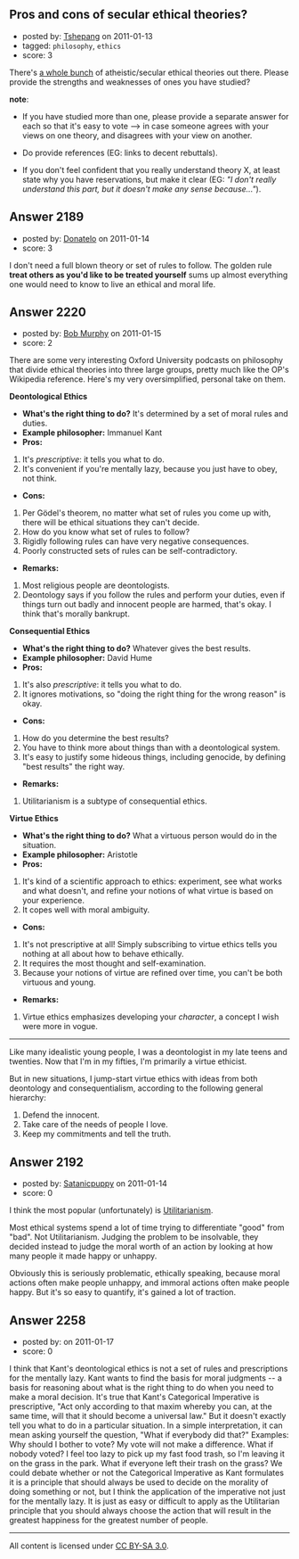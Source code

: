 ## Pros and cons of secular ethical theories?

- posted by: [Tshepang](https://stackexchange.com/users/-1/141-tshepang) on 2011-01-13
- tagged: `philosophy`, `ethics`
- score: 3

There's [a whole bunch][2] of atheistic/secular ethical theories out there. Please provide the strengths and weaknesses of ones you have studied? 

__note__:

* If you have studied more than one, please provide a separate answer for each so that it's easy to vote --> in case someone agrees with your views on one theory, and disagrees with your view on another.
* Do provide references (EG: links to decent rebuttals).
* If you don't feel confident that you really understand theory X, at least state why you have reservations, but make it clear (EG: *"I don't really understand this part, but it doesn't make any sense because..."*).

  [1]: http://area51.stackexchange.com/proposals/2578/philosophy
  [2]: http://en.wikipedia.org/wiki/Ethics


## Answer 2189

- posted by: [Donatelo](https://stackexchange.com/users/-1/196-donatelo) on 2011-01-14
- score: 3

I don't need a full blown theory or set of rules to follow. The golden rule **treat others as you'd like to be treated yourself** sums up almost everything one would need to know to live an ethical and moral life.


## Answer 2220

- posted by: [Bob Murphy](https://stackexchange.com/users/-1/674-bob-murphy) on 2011-01-15
- score: 2

There are some very interesting Oxford University podcasts on philosophy that divide ethical theories into three large groups, pretty much like the OP's Wikipedia reference. Here's my very oversimplified, personal take on them.

**Deontological Ethics**

 - **What's the right thing to do?** It's determined by a set of moral rules and duties. 
 - **Example philosopher:** Immanuel Kant
 - **Pros:**
1. It's *prescriptive*: it tells you what to do.
1. It's convenient if you're mentally lazy, because you just have to obey, not think.
 - **Cons:**
1. Per Gödel's theorem, no matter what set of rules you come up with, there will be ethical situations they can't decide.
1. How do you know what set of rules to follow?
1. Rigidly following rules can have very negative consequences.
1. Poorly constructed sets of rules can be self-contradictory.
 - **Remarks:**
1. Most religious people are deontologists.
1. Deontology says if you follow the rules and perform your duties, even if things turn out badly and innocent people are harmed, that's okay. I think that's morally bankrupt.

**Consequential Ethics**

 - **What's the right thing to do?** Whatever gives the best results.
 - **Example philosopher:** David Hume
 - **Pros:**
1. It's also *prescriptive*: it tells you what to do.
1. It ignores motivations, so "doing the right thing for the wrong reason" is okay.
 - **Cons:**
1. How do you determine the best results?
1. You have to think more about things than with a deontological system.
1. It's easy to justify some hideous things, including genocide, by defining "best results" the right way.
 - **Remarks:**
1. Utilitarianism is a subtype of consequential ethics.


**Virtue Ethics**

 - **What's the right thing to do?** What a virtuous person would do in the situation.
 - **Example philosopher:** Aristotle
 - **Pros:**
1. It's kind of a scientific approach to ethics: experiment, see what works and what doesn't, and refine your notions of what virtue is based on your experience.
1. It copes well with moral ambiguity.
 - **Cons:**
1. It's not prescriptive at all! Simply subscribing to virtue ethics tells you nothing at all about how to behave ethically.
1. It requires the most thought and self-examination.
1. Because your notions of virtue are refined over time, you can't be both virtuous and young.
 - **Remarks:**
1. Virtue ethics emphasizes developing your *character*, a concept I wish were more in vogue.

----------

Like many idealistic young people, I was a deontologist in my late teens and twenties. Now that I'm in my fifties, I'm primarily a virtue ethicist.

But in new situations, I jump-start virtue ethics with ideas from both deontology and consequentialism, according to the following general hierarchy:

 1. Defend the innocent.
 1. Take care of the needs of people I love.
 1. Keep my commitments and tell the truth.

 
 




## Answer 2192

- posted by: [Satanicpuppy](https://stackexchange.com/users/-1/169-satanicpuppy) on 2011-01-14
- score: 0

I think the most popular (unfortunately) is <a href="http://en.wikipedia.org/wiki/Utilitarianism">Utilitarianism</a>.

Most ethical systems spend a lot of time trying to differentiate "good" from "bad". Not Utilitarianism. Judging the problem to be insolvable, they decided instead to judge the moral worth of an action by looking at how many people it made happy or unhappy.

Obviously this is seriously problematic, ethically speaking, because moral actions often make people unhappy, and immoral actions often make people happy. But it's so easy to quantify, it's gained a lot of traction.


## Answer 2258

- posted by: [](https://stackexchange.com/users/-1/847-user847) on 2011-01-17
- score: 0

I think that Kant's deontological ethics is not a set of rules and prescriptions for the mentally lazy. Kant wants to find the basis for moral judgments -- a basis for reasoning about what is the right thing to do when you need to make a moral decision. It's true that Kant's Categorical Imperative is prescriptive, "Act only according to that maxim whereby you can, at the same time, will that it should become a universal law." But it doesn't exactly tell you what to do in a particular situation. In a simple interpretation, it can mean asking yourself the question, "What if everybody did that?" Examples: Why should I bother to vote? My vote will not make a difference. What if nobody voted? I feel too lazy to pick up my fast food trash, so I'm leaving it on the grass in the park. What if everyone left their trash on the grass?
We could debate whether or not the Categorical Imperative as Kant formulates it is a principle that should always be used to decide on the morality of doing something or not, but I think the application of the imperative not just for the mentally lazy. It is just as easy or difficult to apply as the Utilitarian principle that you should always choose the action that will result in the greatest happiness for the greatest number of people.  



---

All content is licensed under [CC BY-SA 3.0](https://creativecommons.org/licenses/by-sa/3.0/).
